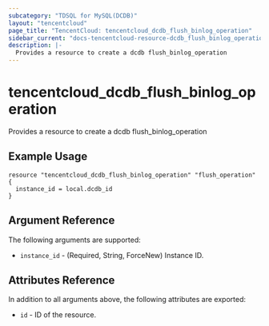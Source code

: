 ```yaml
---
subcategory: "TDSQL for MySQL(DCDB)"
layout: "tencentcloud"
page_title: "TencentCloud: tencentcloud_dcdb_flush_binlog_operation"
sidebar_current: "docs-tencentcloud-resource-dcdb_flush_binlog_operation"
description: |-
  Provides a resource to create a dcdb flush_binlog_operation
---
```


# tencentcloud_dcdb_flush_binlog_operation

Provides a resource to create a dcdb flush_binlog_operation

## Example Usage

```hcl
resource "tencentcloud_dcdb_flush_binlog_operation" "flush_operation" {
  instance_id = local.dcdb_id
}
```

## Argument Reference

The following arguments are supported:

* `instance_id` - (Required, String, ForceNew) Instance ID.

## Attributes Reference

In addition to all arguments above, the following attributes are exported:

* `id` - ID of the resource.




